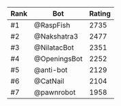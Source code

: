 Rank|Bot|Rating
---|---|---
#1|@RaspFish|2735
#2|@Nakshatra3|2477
#3|@NilatacBot|2351
#4|@OpeningsBot|2252
#5|@anti-bot|2129
#6|@CatNail|2104
#7|@pawnrobot|1958
